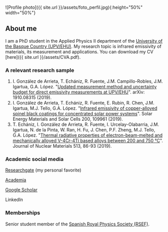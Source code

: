 ![Profile photo]({{ site.url }}/assets/foto_perfil.jpg){:height="50%" width="50%"}

## About me

I am a PhD student in the Applied Physics II department of the [University of the Basque Country (UPV/EHU)](https://www.ehu.eus/en/web/guest/en-home). My research topic is infrared emissivity of materials, its measurement and applications. You can download my CV [here]({{ site.url }}/assets/CVA.pdf).

### A relevant research sample

1. I. González de Arrieta, T. Echániz, R. Fuente, J.M. Campillo-Robles, J.M. Igartua, G.A. López. "[Updated measurement method and uncertainty budget for direct emissivity measurements at UPV/EHU](https://arxiv.org/abs/1910.08315)". arXiv: 1910.08315 (2019).
2. I. González de Arrieta, T. Echániz, R. Fuente, E. Rubin, R. Chen, J.M. Igartua, M.J. Tello, G.A. López. "[Infrared emissivity of copper-alloyed spinel black coatings for concentrated solar power systems](https://www.sciencedirect.com/science/article/pii/S0927024819302909)". Solar Energy Materials and Solar Cells 200, 109961 (2019).
3. T. Echániz, I. González de Arrieta, R. Fuente, I. Urcelay-Olabarria, J.M. Igartua, N. de la Pinta, W. Ran, H. Fu, J. Chen, P.F. Zheng, M.J. Tello, G.A. López. "[Thermal radiative properties of electron-beam-melted and mechanically alloyed V-4Cr-4Ti based alloys between 200 and 750 °C](https://www.sciencedirect.com/science/article/pii/S0022311518310262)". Journal of Nuclear Materials 513, 86-93 (2019).

### Academic social media

[Researchgate](https://www.researchgate.net/profile/Inigo_Gonzalez_De_Arrieta) (my personal favorite)

[Academia](https://metaaprendizaje.academia.edu/I%C3%B1igoGonz%C3%A1lezdeArrieta)

[Google Scholar](https://scholar.google.com/citations?user=oRvyMOgAAAAJ&hl=en)

LinkedIn

### Memberships

Senior student member of the [Spanish Royal Physics Society (RSEF)](https://rsef.es/).
